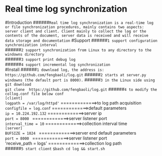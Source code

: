 Real time log synchronization 
======
#Introduction
######`Real time log synchronization is a real-time log or file synchronization procedures, mainly contains two aspects: server client and client. Client mainly to collect the log or the contents of the document, server data is received and will receive data storage and documentation`
#Support
######`1 support configuration synchronization interval`<br/>
######`2 support synchronization from Linux to any directory to the windowns directory`<br/>
######`3 support print debug log`<br/>
######`4 support incremental log synchronization`<br/>
#Install
######`1 download log, the address is: `
`https://github.com/fengbaoli/log.git` 
######`2 starts at server.py windowns (the default port is 8000).`
######`3 in the Linux side using git download` <br/>
`git clone  https://github.com/fengbaoli/log.git` 
######`4 to modify the collog.conf file below conf` <br/>
`[client]`<br/>
`logpath = /var/log/httpd'`   =============>to log path acquisition<br/>
`configfile = log.conf`       =============>default parameters  <br/>
`ip = 10.224.192.132`       =============>server ip <br/>
`port = 8000 `                =============>server listener port <br/>
`interval_time = 10`          =============>collection interval time <br/>
`[server]`<br/>
`BUFSIZE = 1024 `             =============>server end default parameters<br/>
`port = 8000 `               =============>server listener port<br/>
'receive_path = logs'         =============>collection log path<br/>
######`5 start client`
`$bash cd log && start.sh` <br/>


